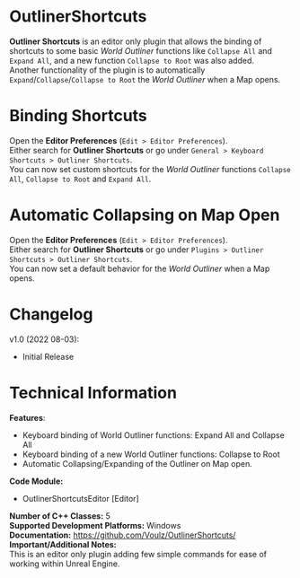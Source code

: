 # OutlinerShortcuts

**Outliner Shortcuts** is an editor only plugin that allows the binding of shortcuts to some basic *World Outliner* functions like `Collapse All` and `Expand All`, and a new function `Collapse to Root` was also added.  
Another functionality of the plugin is to automatically `Expand`/`Collapse`/`Collapse to Root` the *World Outliner* when a Map opens.

# Binding Shortcuts

Open the **Editor Preferences** (`Edit > Editor Preferences`).  
Either search for **Outliner Shortcuts** or go under `General > Keyboard Shortcuts > Outliner Shortcuts`.  
You can now set custom shortcuts for the *World Outliner* functions `Collapse All`, `Collapse to Root` and `Expand All`.

# Automatic Collapsing on Map Open

Open the **Editor Preferences** (`Edit > Editor Preferences`).  
Either search for **Outliner Shortcuts** or go under `Plugins > Outliner Shortcuts > Outliner Shortcuts`.  
You can now set a default behavior for the *World Outliner* when a Map opens.

# Changelog

v1.0 (2022 08-03):
- Initial Release

# Technical Information
**Features**:
- Keyboard binding of World Outliner functions: Expand All and Collapse All
- Keyboard binding of a new World Outliner functions: Collapse to Root
- Automatic Collapsing/Expanding of the Outliner on Map open.

**Code Module:**
- OutlinerShortcutsEditor [Editor]

**Number of C++ Classes:** 5  
**Supported Development Platforms:** Windows  
**Documentation:** https://github.com/Voulz/OutlinerShortcuts/  
**Important/Additional Notes:**  
This is an editor only plugin adding few simple commands for ease of working within Unreal Engine.
